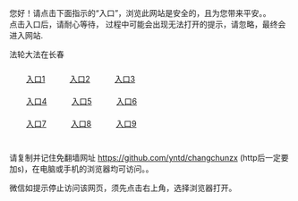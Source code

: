 您好！请点击下面指示的“入口”，浏览此网站是安全的，且为您带来平安。。 <br/>
点击入口后，请耐心等待， 过程中可能会出现无法打开的提示，请忽略，最终会进入网站. </br>

法轮大法在长春<br/>
<div style="padding:10px"><a style="margin:20px" target="_blank" href="https://d3ecuzuz5t7m5k.cloudfront.net/2Qpsp?uqhthov" id="ccLink1" rel="nofollow">入口1</a> <a target="_blank" style="margin:20px" href="https://dyar3vsvt7u7w.cloudfront.net/2Qpsp?hzknwf" id="ccLink2" rel="nofollow">入口2</a> <a style="margin:20px" target="_blank" href="https://d31ywal34x0b8s.cloudfront.net/2Qpsp?donrcsik" id="ccLink3" rel="nofollow">入口3</a></div>

<div style="padding:10px" ><a style="margin:20px" target="_blank" href="https://d3ecuzuz5t7m5k.cloudfront.net/2Qpsp?uqhthov" id="ccLink4" rel="nofollow">入口4</a> <a style="margin:20px" href="https://dyar3vsvt7u7w.cloudfront.net/2Qpsp?hzknwf" target="_blank" id="ccLink5" rel="nofollow">入口5</a> <a style="margin:20px" href="https://d31ywal34x0b8s.cloudfront.net/2Qpsp?donrcsik" target="_blank" id="ccLink6" rel="nofollow">入口6</a></div>

<div style="padding:10px"><a style="margin:20px" target="_blank" href="https://d3ecuzuz5t7m5k.cloudfront.net/2Qpsp?uqhthov" id="ccLink7" rel="nofollow">入口7</a> <a style="margin:20px" href="https://dyar3vsvt7u7w.cloudfront.net/2Qpsp?hzknwf" target="_blank" id="ccLink8" rel="nofollow">入口8</a> <a style="margin:20px" target="_blank" href="https://d31ywal34x0b8s.cloudfront.net/2Qpsp?donrcsik" id="ccLink9" rel="nofollow">入口9</a></div>

<br/>



请复制并记住免翻墙网址 https://github.com/yntd/changchunzx (http后一定要加s)，在电脑或手机的浏览器均可访问。。<br/>

微信如提示停止访问该网页，须先点击右上角，选择浏览器打开。
